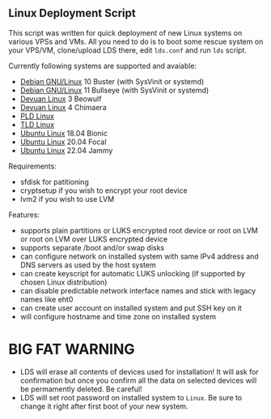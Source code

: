 ## Linux Deployment Script

This script was written for quick deployment of new Linux systems on various
VPSs and VMs. All you need to do is to boot some rescue system on your VPS/VM,
clone/upload LDS there, edit `lds.conf` and run `lds` script.

Currently following systems are supported and avaiable:

* [Debian GNU/Linux](https://www.debian.org/) 10 Buster (with SysVinit or systemd)
* [Debian GNU/Linux](https://www.debian.org/) 11 Bullseye (with SysVinit or systemd)
* [Devuan Linux](https://devuan.org/) 3 Beowulf
* [Devuan Linux](https://devuan.org/) 4 Chimaera
* [PLD Linux](https://pld-linux.org/)
* [TLD Linux](https://tld-linux.org/)
* [Ubuntu Linux](https://ubuntu.com/) 18.04 Bionic
* [Ubuntu Linux](https://ubuntu.com/) 20.04 Focal
* [Ubuntu Linux](https://ubuntu.com/) 22.04 Jammy

Requirements:

* sfdisk for patitioning
* cryptsetup if you wish to encrypt your root device
* lvm2 if you wish to use LVM

Features:

* supports plain partitions or LUKS encrypted root device or root on LVM or root on LVM over LUKS encrypted device
* supports separate /boot and/or swap disks
* can configure network on installed system with same IPv4 address and DNS servers as used by the host system
* can create keyscript for automatic LUKS unlocking (if supported by chosen Linux distribution)
* can disable predictable network interface names and stick with legacy names like eht0
* can create user account on installed system and put SSH key on it
* will configure hostname and time zone on installed system

# BIG FAT WARNING

* LDS will erase all contents of devices used for installation! It will ask for confirmation but once you confirm all the data on selected devices will be permamently deleted. Be careful!
* LDS will set root password on installed system to `Linux`. Be sure to change it right after first boot of your new system.
